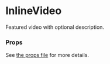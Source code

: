 # InlineVideo

Featured video with optional description.

### Props

See [the props file](props.js) for more details.
